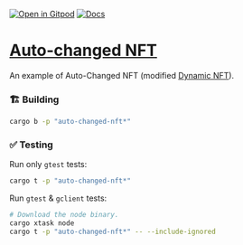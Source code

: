 [![Open in Gitpod](https://img.shields.io/badge/Open_in-Gitpod-white?logo=gitpod)](https://gitpod.io/#FOLDER=auto-changed-nft/https://github.com/gear-foundation/dapps)
[![Docs](https://img.shields.io/github/actions/workflow/status/gear-foundation/dapps/contracts-docs.yml?logo=rust&label=docs)](https://dapps.gear.rs/auto_changed_nft_io)

# [Auto-changed NFT](https://wiki.gear-tech.io/docs/examples/dynamic-nft/#examples)

An example of Auto-Changed NFT (modified [Dynamic NFT](../dynamic-nft)).

### 🏗️ Building

```sh
cargo b -p "auto-changed-nft*"
```

### ✅ Testing

Run only `gtest` tests:
```sh
cargo t -p "auto-changed-nft*"
```

Run `gtest` & `gclient` tests:
```sh
# Download the node binary.
cargo xtask node
cargo t -p "auto-changed-nft*" -- --include-ignored
```
